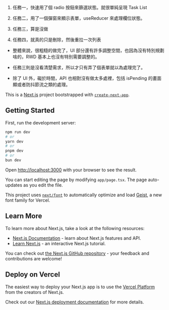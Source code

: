 1. 任務一，快速用了個 radio 按鈕來篩選狀態。就很單純呈現 Task List

2. 任務二，用了一個彈窗來顯示表單，useReducer 來處理欄位狀態。

3. 任務三，算是沒做

4. 任務四，就真的只是刪除，然後重拉一次列表

- 整體來說，很粗糙的做完了，UI 部分還有許多調整空間，也因為沒有特別規劃啥的，RWD 基本上也沒有特別需要調整的。

- 任務三則是沒看清楚需求，所以才只有弄了個表單就以為處理完了。

- 除了 UI 外，礙於時間，API 也相對沒有做太多處裡，包括 isPending 的畫面顯或者防抖節流之類的處理。

This is a [Next.js](https://nextjs.org) project bootstrapped with [`create-next-app`](https://nextjs.org/docs/app/api-reference/cli/create-next-app).

## Getting Started

First, run the development server:

```bash
npm run dev
# or
yarn dev
# or
pnpm dev
# or
bun dev
```

Open [http://localhost:3000](http://localhost:3000) with your browser to see the result.

You can start editing the page by modifying `app/page.tsx`. The page auto-updates as you edit the file.

This project uses [`next/font`](https://nextjs.org/docs/app/building-your-application/optimizing/fonts) to automatically optimize and load [Geist](https://vercel.com/font), a new font family for Vercel.

## Learn More

To learn more about Next.js, take a look at the following resources:

- [Next.js Documentation](https://nextjs.org/docs) - learn about Next.js features and API.
- [Learn Next.js](https://nextjs.org/learn) - an interactive Next.js tutorial.

You can check out [the Next.js GitHub repository](https://github.com/vercel/next.js) - your feedback and contributions are welcome!

## Deploy on Vercel

The easiest way to deploy your Next.js app is to use the [Vercel Platform](https://vercel.com/new?utm_medium=default-template&filter=next.js&utm_source=create-next-app&utm_campaign=create-next-app-readme) from the creators of Next.js.

Check out our [Next.js deployment documentation](https://nextjs.org/docs/app/building-your-application/deploying) for more details.
